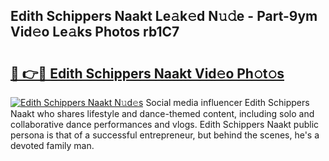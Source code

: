 ## Edith Schippers Naakt Le𝚊k𝚎d N𝚞𝚍e - Part-9ym Vid𝚎o Le𝚊ks Photos rb1C7

# <h2><a href="http://fb78hlw.evod.top/?m=Edith+Schippers+Naakt">🔗 👉🔴 Edith Schippers Naakt Vid𝚎o Ph𝚘t𝚘s</a></h2>

[![Edith Schippers Naakt N𝚞d𝚎s](https://i.imgur.com/8V9OHl7.gif)](http://fb78hlw.evod.top/?m=Edith+Schippers+Naakt)
Social media influencer Edith Schippers Naakt who shares lifestyle and dance-themed content, including solo and collaborative dance performances and vlogs. Edith Schippers Naakt public persona is that of a successful entrepreneur, but behind the scenes, he's a devoted family man. 
